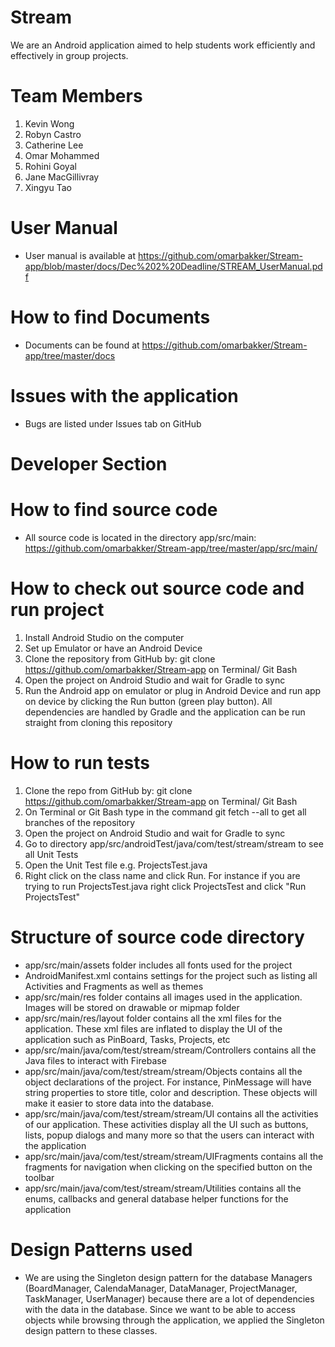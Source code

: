 # Stream 

We are an Android application aimed to help students work efficiently and effectively in group projects.

# Team Members 
1. Kevin Wong 
2. Robyn Castro
3. Catherine Lee 
4. Omar Mohammed
5. Rohini Goyal
6. Jane MacGillivray
7. Xingyu Tao

# User Manual 
- User manual is available at https://github.com/omarbakker/Stream-app/blob/master/docs/Dec%202%20Deadline/STREAM_UserManual.pdf

# How to find Documents 
- Documents can be found at https://github.com/omarbakker/Stream-app/tree/master/docs

# Issues with the application
- Bugs are listed under Issues tab on GitHub

# Developer Section

# How to find source code 
- All source code is located in the directory app/src/main: https://github.com/omarbakker/Stream-app/tree/master/app/src/main/

# How to check out source code and run project
1. Install Android Studio on the computer
2. Set up Emulator or have an Android Device
3. Clone the repository from GitHub by: git clone https://github.com/omarbakker/Stream-app on Terminal/ Git Bash
4. Open the project on Android Studio and wait for Gradle to sync
5. Run the Android app on emulator or plug in Android Device and run app on device by clicking the Run button (green play button). All dependencies are handled by Gradle and the application can be run straight from cloning this repository

# How to run tests
1. Clone the repo from GitHub by: git clone https://github.com/omarbakker/Stream-app on Terminal/ Git Bash
2. On Terminal or Git Bash type in the command git fetch --all to get all branches of the repository
3. Open the project on Android Studio and wait for Gradle to sync
4. Go to directory app/src/androidTest/java/com/test/stream/stream to see all Unit Tests
5. Open the Unit Test file e.g. ProjectsTest.java
6. Right click on the class name and click Run. For instance if you are trying to run ProjectsTest.java right click ProjectsTest and click "Run ProjectsTest"

# Structure of source code directory
- app/src/main/assets folder includes all fonts used for the project
- AndroidManifest.xml contains settings for the project such as listing all Activities and Fragments as well as themes
- app/src/main/res folder contains all images used in the application. Images will be stored on drawable or mipmap folder 
- app/src/main/res/layout folder contains all the xml files for the application. These xml files are inflated to display the UI of the application such as PinBoard, Tasks, Projects, etc
- app/src/main/java/com/test/stream/stream/Controllers contains all the Java files to interact with Firebase
- app/src/main/java/com/test/stream/stream/Objects contains all the object declarations of the project. For instance, PinMessage will have string properties to store title, color and description. These objects will make it easier to store data into the database.
- app/src/main/java/com/test/stream/stream/UI contains all the activities of our application. These activities display all the UI such as buttons, lists, popup dialogs and many more so that the users can interact with the application 
- app/src/main/java/com/test/stream/stream/UIFragments contains all the fragments for navigation when clicking on the specified button on the toolbar
- app/src/main/java/com/test/stream/stream/Utilities contains all the enums, callbacks and general database helper functions for the application

# Design Patterns used
- We are using the Singleton design pattern for the database Managers (BoardManager, CalendaManager, DataManager, ProjectManager, TaskManager, UserManager) because there are a lot of dependencies with the data in the database. Since we want to be able to access objects while browsing through the application, we applied the Singleton design pattern to these classes.
